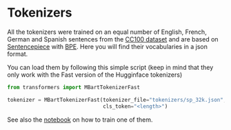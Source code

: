 # Tokenizers
All the tokenizers were trained on an equal number of English, French, German and Spanish sentences from the [CC100 dataset](https://huggingface.co/datasets/cc100) and are based on [Sentencepiece](https://arxiv.org/abs/1808.06226.pdf) with [BPE](https://arxiv.org/abs/1508.07909). Here you will find their vocabularies in a json format.

You can load them by following this simple script (keep in  mind that they only work with the Fast version of the Hugginface tokenizers)
```python
from transformers import MBartTokenizerFast

tokenizer = MBartTokenizerFast(tokenizer_file="tokenizers/sp_32k.json", model_max_length=1024,
                               cls_token="<length>")
```

See also the [notebook](https://github.com/RistoAle97/ContinualNAT/blob/mask_predict/notebooks/train_tokenizer.ipynb) on how to train one of them.